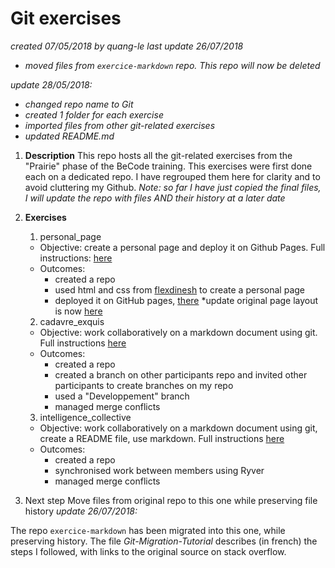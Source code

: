 # Git exercises
*created 07/05/2018 by quang-le*
*last update 26/07/2018*
* *moved files from `exercice-markdown` repo. This repo will now be deleted*

*update 28/05/2018:*
* *changed repo name to Git*
* *created 1 folder for each exercise*
* *imported files from other git-related exercises*
* *updated README.md*


1. **Description**
This repo hosts all the git-related exercises from the "Prairie" phase of the BeCode training.
This exercises were first done each on a dedicated repo. I have regrouped them here for clarity and to avoid cluttering my Github.
*Note: so far I have just copied the final files, I will update the repo with files AND their history at a later date*

2. **Exercises**

    1. personal_page
    * Objective: create a personal page and deploy it on Github Pages. Full instructions: [here](https://github.com/becodeorg/lovelace-2/blob/master/Parcours/01-La-prairie/exercice-markdown-individuel.md)
    * Outcomes:
        * created a repo
        * used html and css from [flexdinesh](https://github.com/flexdinesh/dev-landing-page#github-pages) to create a personal page
        * deployed it on GitHub pages, [there](https://quang-le.github.io/quang-le/) *update original page layout is now [here](https://github.com/quang-le/Git/tree/master/personal_page)
    

    2. cadavre_exquis
    * Objective: work collaboratively on a markdown document using git. Full instructions [here](https://github.com/becodeorg/lovelace-2/blob/master/Parcours/01-La-prairie/git/exercice-git-cadavre-exquis.md)
    * Outcomes: 
        * created a repo
        * created a branch on other participants repo and invited other participants to create branches on my repo
        * used a "Developpement" branch
        * managed merge conflicts


    3. intelligence_collective
    * Objective: work collaboratively on a markdown document using git, create a README file, use markdown. Full instructions [here](https://github.com/becodeorg/lovelace-2/blob/master/Parcours/01-La-prairie/exercice-markdown-groupe.md)
    * Outcomes: 
        * created a repo
        * synchronised work between members using Ryver
        * managed merge conflicts
     
        
3. Next step
Move files from original repo to this one while preserving file history 
*update 26/07/2018:*

The repo `exercice-markdown` has been migrated into this one, while preserving history.
The file *Git-Migration-Tutorial* describes (in french) the steps I followed, with links to the original source on stack overflow.